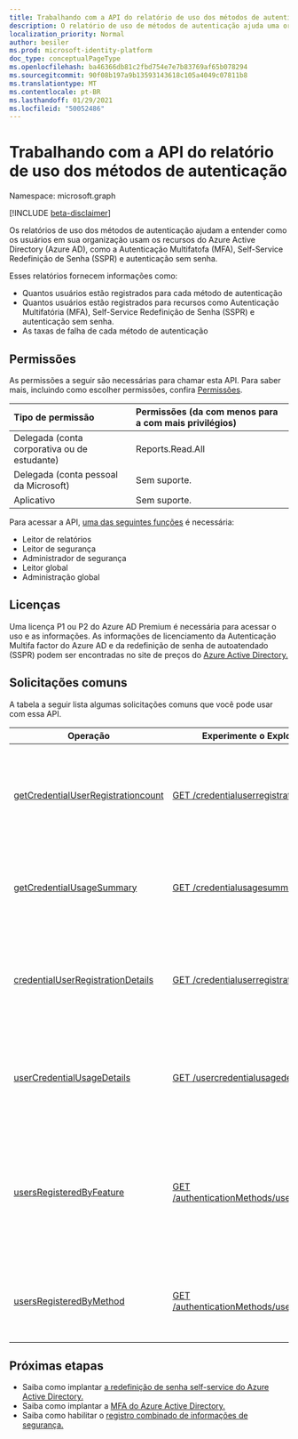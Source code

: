 ```yaml
---
title: Trabalhando com a API do relatório de uso dos métodos de autenticação
description: O relatório de uso de métodos de autenticação ajuda uma organização a entender como seus usuários finais estão usando os recursos do Azure Active Directory, como redefinição de senha de autoatendado e autenticação multifato (MFA).
localization_priority: Normal
author: besiler
ms.prod: microsoft-identity-platform
doc_type: conceptualPageType
ms.openlocfilehash: ba46366db81c2fbd754e7e7b83769af65b078294
ms.sourcegitcommit: 90f08b197a9b13593143618c105a4049c07811b8
ms.translationtype: MT
ms.contentlocale: pt-BR
ms.lasthandoff: 01/29/2021
ms.locfileid: "50052486"
---
```

# <a name="working-with-the-authentication-methods-usage-report-api"></a>Trabalhando com a API do relatório de uso dos métodos de autenticação

Namespace: microsoft.graph

[!INCLUDE [beta-disclaimer](../../includes/beta-disclaimer.md)]

Os relatórios de uso dos métodos de autenticação ajudam a entender como os usuários em sua organização usam os recursos do Azure Active Directory (Azure AD), como a Autenticação Multifatofa (MFA), Self-Service Redefinição de Senha (SSPR) e autenticação sem senha.

Esses relatórios fornecem informações como:

- Quantos usuários estão registrados para cada método de autenticação
- Quantos usuários estão registrados para recursos como Autenticação Multifatória (MFA), Self-Service Redefinição de Senha (SSPR) e autenticação sem senha.
- As taxas de falha de cada método de autenticação 

## <a name="permissions"></a>Permissões
As permissões a seguir são necessárias para chamar esta API. Para saber mais, incluindo como escolher permissões, confira [Permissões](/graph/permissions-reference).

|Tipo de permissão|Permissões (da com menos para a com mais privilégios)|
|:---|:---|
|Delegada (conta corporativa ou de estudante)|Reports.Read.All|
|Delegada (conta pessoal da Microsoft)|Sem suporte.|
|Aplicativo|Sem suporte.|

Para acessar a API, [uma das seguintes funções](/azure/active-directory/users-groups-roles/directory-assign-admin-roles#available-roles) é necessária:

* Leitor de relatórios
* Leitor de segurança
* Administrador de segurança
* Leitor global
* Administração global

## <a name="licenses"></a>Licenças

Uma licença P1 ou P2 do Azure AD Premium é necessária para acessar o uso e as informações. As informações de licenciamento da Autenticação Multifa factor do Azure AD e da redefinição de senha de autoatendado (SSPR) podem ser encontradas no site de preços do [Azure Active Directory.](https://azure.microsoft.com/pricing/details/active-directory/)

## <a name="common-requests"></a>Solicitações comuns

A tabela a seguir lista algumas solicitações comuns que você pode usar com essa API.

| Operação | Experimente o Explorador do Graph | Descrição |
| --------- | --- | ----------- |
| [getCredentialUserRegistrationcount](/graph/api/resources/credentialuserregistrationcount?view=graph-rest-beta&preserve-view=true) | [GET /credentialuserregistrationcount](https://developer.microsoft.com/graph/graph-explorer?request=reports/getCredentialUserRegistrationcount()&version=beta) | Obter o número de usuários registrados para redefinição de senha de autoatendado e MFA. |
| [getCredentialUsageSummary](/graph/api/resources/credentialusagesummary?view=graph-rest-beta&preserve-view=true) | [GET /credentialusagesummary](https://developer.microsoft.com/graph/graph-explorer?request=reports/getCredentialUsageSummary&version=beta) | Obter o número de usuários que usam a redefinição de senha de autoatendado. |
| [credentialUserRegistrationDetails](/graph/api/resources/credentialuserregistrationdetails?view=graph-rest-beta&preserve-view=true) | [GET /credentialuserregistrationdetails](https://developer.microsoft.com/graph/graph-explorer?request=reports/credentialUserRegistrationDetails&version=beta) | Obter os detalhes do usuário para redefinição de senha de autoatendado e atividades de registro da MFA. |
| [userCredentialUsageDetails](/graph/api/resources/usercredentialusagedetails?view=graph-rest-beta&preserve-view=true) | [GET /usercredentialusagedetails](https://developer.microsoft.com/graph/graph-explorer?request=reports/userCredentialUsageDetails&version=beta) | Obter detalhes do usuário para todas as atividades de redefinição de senha de autoatendado. |
| [usersRegisteredByFeature](/graph/api/resources/userregistrationfeaturesummary?view=graph-rest-beta&preserve-view=true) | [GET /authenticationMethods/usersRegisteredByFeature](https://developer.microsoft.com/graph/graph-explorer?request=reports/authenticationMethods/usersRegisteredByFeature(includedUserTypes='all',includedUserRoles='all')&version=beta) | Obter o número de usuários capazes de autenticação multifa factor, redefinição de senha de autoatendado e autenticação sem senha. |
| [usersRegisteredByMethod](/graph/api/resources/userregistrationmethodsummary?view=graph-rest-beta&preserve-view=true) | [GET /authenticationMethods/usersRegisteredByMethod](https://developer.microsoft.com/graph/graph-explorer?request=reports/authenticationMethods/usersRegisteredByMethod(includedUserTypes='all',includedUserRoles='all')&version=beta) | Obter o número de usuários registrados para cada método de autenticação. |

## <a name="next-steps"></a>Próximas etapas

- Saiba como implantar [a redefinição de senha self-service do Azure Active Directory.](/azure/active-directory/authentication/howto-sspr-deployment)
- Saiba como implantar a [MFA do Azure Active Directory.](/azure/active-directory/authentication/howto-mfa-getstarted)
- Saiba como habilitar o [registro combinado de informações de segurança.](/azure/active-directory/authentication/howto-registration-mfa-sspr-combined)